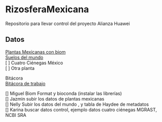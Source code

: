 # RizosferaMexicana
Repositorio para llevar control del proyecto Alianza Huawei

## Datos
[Plantas Mexicanas con biom](https://lab.matmor.unam.mx/files)  
[Suelos del mundo]()  
 [ ] Cuatro Ciénegas México   
 [ ] Otra planta   
 
 Bitácora  
 [Bitácora de trabajo](https://docs.google.com/document/d/1o6B5qE0GtQPsN3JWRyDxnzQjfKWRsn-I8BagbWCK600/edit#heading=h.wojdmcq3lqcs)
 
 [] Miguel Biom Format y bioconda (instalar las librerías)  
 [] Jazmin subir los datos de plantas mexicanas  
 [] Nelly Subir los datos del mundo  , y tabla de Haydee de metadatos  
 [] Karina buscar datos control, ejemplo datos cuatro ciénegas MGRAST, NCBI SRA  
 
